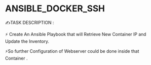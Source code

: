 # ANSIBLE_DOCKER_SSH

✍TASK DESCRIPTION :

⚡ Create An Ansible Playbook that will Retrieve New Container IP and Update the Inventory. 

⚡So further Configuration of Webserver could be done inside that Container .

